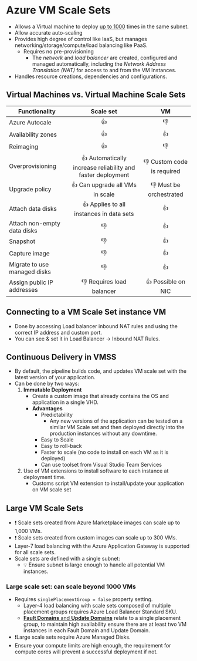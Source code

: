 # Azure VM Scale Sets

- Allows a Virtual machine to deploy [up to 1000](#large-vm-scale-sets) times in the same subnet.
- Allow accurate auto-scaling
- Provides high degree of control like IaaS, but manages networking/storage/compute/load balancing like PaaS.
  - Requires no pre-provisioning
    - The _network_ and _load balancer_ are created, configured and managed automatically, including the _Network Address Translation (NAT)_ for access to and from the VM Instances.
- Handles resource creations, dependencies and configurations.

## Virtual Machines vs. Virtual Machine Scale Sets

| Functionality | Scale set   |  VM  |
| ------------- | :-----------: | :---: |
| Azure Autocale  | 👍 | 👎 |
| Availability zones | 👍 | 👍 |
| Reimaging  | 👍 | 👎 |
| Overprovisioning | 👍 Automatically increase reliability and faster deployment | 👎 Custom code is required |
| Upgrade policy | 👍 Can upgrade all VMs in scale | 👎 Must be orchestrated |
| Attach data disks | 👍 Applies to all instances in data sets | 👍 |
| Attach non-empty data disks | 👎  | 👍 |
| Snapshot  | 👎 | 👍 |
| Capture image | 👎 | 👍 |
| Migrate to use managed disks | 👎 | 👍 |
| Assign public IP addresses | 👎 Requires load balancer | 👍 Possible on NIC |

## Connecting to a VM Scale Set instance VM

- Done by accessing Load balancer inbound NAT rules and using the correct IP address and custom port.
- You can see & set it in Load Balancer -> Inbound NAT Rules.

## Continuous Delivery in VMSS

- By default, the pipeline builds code, and updates VM scale set with the latest version of your application.
- Can be done by two ways:
  1. **Immutable Deployment**
      - Create a custom image that already contains the OS and application in a single VHD.
      - **Advantages**
        - Predictability
          - Any new versions of the application can be tested on a similar VM Scale set and then deployed directly into the production instances without any downtime.
        - Easy to Scale
        - Easy to roll-back
        - Faster to scale (no code to install on each VM as it is deployed)
        - Can use toolset from Visual Studio Team Services
  2. Use of VM extensions to install software to each instance at deployment time.
      - Customs script VM extension to install/update your application on VM scale set

## Large VM Scale Sets

- ❗ Scale sets created from Azure Marketplace images can scale up to 1,000 VMs.
- ❗ Scale sets created from custom images can scale up to 300 VMs.
- Layer-7 load balancing with the Azure Application Gateway is supported for all scale sets.
- Scale sets are defined with a single subnet:
  - 💡 Ensure subnet is large enough to handle all potential VM instances.

### Large scale set: can scale beyond 1000 VMs

- Requires `singlePlacementGroup = false` property setting.
  - Layer-4 load balancing with scale sets composed of multiple placement groups requires Azure Load Balancer Standard SKU.
  - [**Fault Domains** and **Update Domains**](./2.%20VM%20Availability%20(SLA,%20Availability%20Sets,%20Availability%20Zones).md#update-and-fault-domains) relate to a single placement group, to maintain high availability ensure there are at least two VM instances in each Fault Domain and Update Domain.
- ❗Large scale sets require Azure Managed Disks.
- Ensure your compute limits are high enough, the requirement for compute cores will prevent a successful deployment if not.
